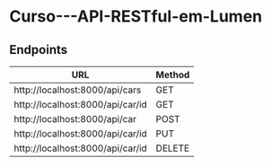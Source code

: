 # Curso---API-RESTful-em-Lumen

## Endpoints

| URL  | Method |
| ------------- | ------------- |
| http://localhost:8000/api/cars  | GET  |
| http://localhost:8000/api/car/id  | GET  |
| http://localhost:8000/api/car  | POST  |
| http://localhost:8000/api/car/id  | PUT  |
| http://localhost:8000/api/car/id  | DELETE  |
